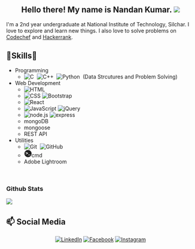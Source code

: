 <h2 align="center">Hello there! My name is Nandan Kumar. <img src="https://raw.githubusercontent.com/MartinHeinz/MartinHeinz/master/wave.gif" width="30px"></h2>


I'm a 2nd year undergraduate at National Institute of Technology, Silchar. I love to explore and learn new things. I also love to solve  problems on [Codechef](https://www.codechef.com/users/nandan00) and [Hackerrank](https://www.hackerrank.com/nandan2583).


## 🎉Skills🎉
- Programming
    - ![C](https://img.shields.io/badge/-C-333333?style=flat&logo=C&logoColor=A8B9CC)&nbsp; ![C++](https://img.shields.io/badge/-cpp-333333?style=flat&logo=Cpp&logoColor=FFA518)&nbsp; ![Python](https://img.shields.io/badge/-Python-%23000000)&nbsp; (Data Strcutures and Problem Solving)
- Web Development
    - ![HTML](https://img.shields.io/badge/-HTML-333333?style=flat&logo=HTML5)&nbsp;
    - ![CSS](https://img.shields.io/badge/-CSS-333333?style=flat&logo=CSS3&logoColor=1572B6) ![Bootstrap](https://img.shields.io/badge/-Bootstrap-333333?style=flat&logo=bootstrap&logoColor=563D7C)&nbsp;
    - ![React](https://img.shields.io/badge/-react-333333?style=flat&logo=react&logoColor=A8B9CC)&nbsp;
    - ![JavaScript](https://img.shields.io/badge/-JavaScript-333333?style=flat&logo=javascript) ![jQuery](https://img.shields.io/badge/-jquery-333333?style=flat&logo=jquery&logoColor=A8B9CC)&nbsp;
    - ![node.js](https://img.shields.io/badge/-node.js-333333?style=flat&logo=node.js&logoColor=A8B9CC) ![express](https://img.shields.io/badge/-express-333333?style=flat&logo=express&logoColor=A8B9CC)
    - mongoDB
    - mongoose
    - REST API
- Utilities
    - ![Git](https://img.shields.io/badge/-Git-333333?style=flat&logo=git)&nbsp; ![GitHub](https://img.shields.io/badge/-GitHub-333333?style=flat&logo=github)&nbsp;
    - <img src="https://raw.githubusercontent.com/github/explore/80688e429a7d4ef2fca1e82350fe8e3517d3494d/topics/terminal/terminal.png" height="20">cmd  
    - Adobe Lightroom
 <br>
<!-- ![MY github stats](https://github-readme-stats.vercel.app/api?username=nandan-shah&show_icons=true&hide_border=true) -->
<h3>Github Stats</h3>
<img height="137.3px" src="https://github-readme-stats.vercel.app/api/top-langs/?username=nandan-shah&hide=html&hide_title=true&hide_border=true&layout=compact&langs_count=7&exclude_repo=comp426&text_color=000&icon_color=fff&bg_color=0,52fa5a,4dfcff,c64dff&theme=graywhite" />

## 📫 Social Media
<p align="center">
	<a href="https://www.linkedin.com/in/nandan-kumar-9b8447199/"><img src="https://img.icons8.com/bubbles/50/000000/linkedin.png" alt="LinkedIn"/></a>
	<a href="https://www.facebook.com/nandan.shah.750/"><img src="https://img.icons8.com/bubbles/50/000000/facebook-new.png" alt="Facebook"/></a>
	<a href="https://www.instagram.com/_nandan.shah/"><img src="https://img.icons8.com/bubbles/50/000000/instagram.png" alt="Instagram"/></a>
</p>
